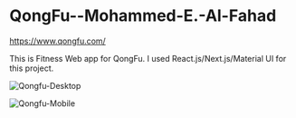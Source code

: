 # QongFu--Mohammed-E.-Al-Fahad

https://www.qongfu.com/

This is Fitness Web app for QongFu.
I used React.js/Next.js/Material UI for this project.


![Qongfu-Desktop](https://user-images.githubusercontent.com/66811996/103221669-4acfcb80-4977-11eb-800b-a19198ab3aa8.png)


![Qongfu-Mobile](https://user-images.githubusercontent.com/66811996/103221718-663ad680-4977-11eb-8573-f95cd82edc89.png)
